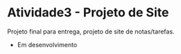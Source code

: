# Atividade3 - Projeto de Site
Projeto final para entrega, projeto de site de notas/tarefas.

- Em desenvolvimento
